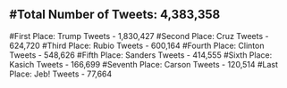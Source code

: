 #Total Number of Tweets: 4,383,358 
---
#First Place: Trump Tweets - 1,830,427
#Second Place: Cruz Tweets - 624,720
#Third Place: Rubio Tweets - 600,164
#Fourth Place: Clinton Tweets - 548,626
#Fifth Place: Sanders Tweets - 414,555
#Sixth Place: Kasich Tweets - 166,699
#Seventh Place: Carson Tweets - 120,514
#Last Place: Jeb! Tweets - 77,664

